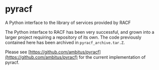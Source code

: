 # pyracf
A Python interface to the library of services provided by RACF

The Python interface to RACF has been very successful, and grown into a larger 
project requiring a repository of its own.  The code previously contained here has been 
archived in ```pyracf_archive.tar.Z```.

Please see [https://github.com/ambitus/pyracf](https://github.com/ambitus/pyracf) for
the current implementation of pyracf.